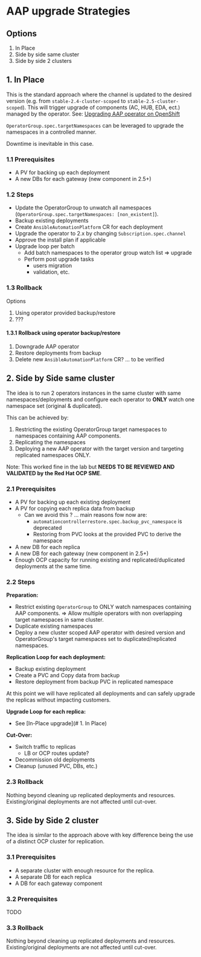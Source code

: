 # AAP upgrade Strategies

## Options
1. In Place
1. Side by side same cluster
1. Side by side 2 clusters

## 1. In Place

This is the standard approach where the channel is updated to the desired version (e.g. from `stable-2.4-cluster-scoped` to `stable-2.5-cluster-scoped`). This will trigger upgrade of components (AC, HUB, EDA, ect.) managed by the operator. See: [Upgrading AAP operator on OpenShift](https://docs.redhat.com/en/documentation/red_hat_ansible_automation_platform/2.5/html-single/installing_on_openshift_container_platform/index#operator-upgrade_licensing-gw)

`OperatorGroup.spec.targetNamespaces` can be leveraged to upgrade the namespaces in a controlled manner.

Downtime is inevitable in this case.

### 1.1 Prerequisites

- A PV for backing up each deployment
- A new DBs for each gateway (new component in 2.5+)

### 1.2 Steps

- Update the OperatorGroup to unwatch all namespaces (`OperatorGroup.spec.targetNamespaces: [non_existent]`).
- Backup existing deployments
- Create `AnsibleAutomationPlatform` CR for each deployment
- Upgrade the operator to 2.x by changing `Subscription.spec.channel`
- Approve the install plan if applicable
- Upgrade loop per batch
    - Add batch namespaces to the operator group watch list => upgrade
    - Perform post upgrade tasks
        - users migration
        - validation, etc.

### 1.3 Rollback

Options
1. Using operator provided backup/restore
1. ???

#### 1.3.1 Rollback using operator backup/restore
1. Downgrade AAP operator
1. Restore deployments from backup
1. Delete new `AnsibleAutomationPlatform` CR? ... to be verified

## 2. Side by Side same cluster

The idea is to run 2 operators instances in the same cluster with same namespaces/deployments and configure each operator to **ONLY** watch one namespace set (original & duplicated).

This can be achieved by:
1. Restricting the existing OperatorGroup target namespaces to namespaces containing AAP components.
1. Replicating the namespaces
1. Deploying a new AAP operator with the target version and targeting replicated namespaces ONLY.

Note: This worked fine in the lab but **NEEDS TO BE REVIEWED AND VALIDATED by the Red Hat OCP SME**.

### 2.1 Prerequisites

- A PV for backing up each existing deployment
- A PV for copying each replica data from backup
    - Can we avoid this ? ... main reasons fow now are:
        - `automationcontrollerrestore.spec.backup_pvc_namespace` is deprecated
        - Restoring from PVC looks at the provided PVC to derive the namespace
- A new DB for each replica
- A new DB for each gateway (new component in 2.5+)
- Enough OCP capacity for running existing and replicated/duplicated deployments at the same time.


### 2.2 Steps


**Preparation:**
- Restrict existing `OperatorGroup` to ONLY watch namespaces containing AAP components.
    => Allow multiple operators with non overlapping target namespaces in same cluster.
- Duplicate existing namespaces
- Deploy a new cluster scoped AAP operator with desired version and OperatorGroup's target namespaces set to duplicated/replicated namespaces.

**Replication Loop for each deployment:**
- Backup existing deployment
- Create a PVC and Copy data from backup
- Restore deployment from backup PVC in replicated namespace

At this point we will have replicated all deployments and can safely upgrade the replicas without impacting customers.

**Upgrade Loop for each replica:**
- See [In-Place upgrade](# 1. In Place)

**Cut-Over:**
- Switch traffic to replicas
    - LB or OCP routes update?
- Decommission old deployments
- Cleanup (unused PVC, DBs, etc.)

### 2.3 Rollback

Nothing beyond cleaning up replicated deployments and resources.
Existing/original deployments are not affected until cut-over.

## 3. Side by Side 2 cluster

The idea is similar to the approach above with key difference being the use of a distinct OCP cluster for replication.

### 3.1 Prerequisites

- A separate cluster with enough resource for the replica.
- A separate DB for each replica
- A DB for each gateway component

### 3.2 Prerequisites

TODO

### 3.3 Rollback

Nothing beyond cleaning up replicated deployments and resources. 
Existing/original deployments are not affected until cut-over.

